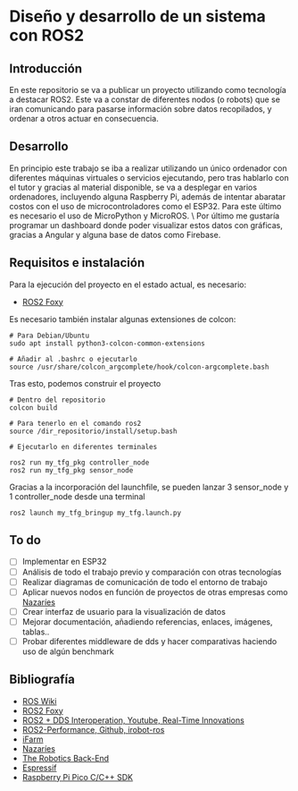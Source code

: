# Diseño y desarrollo de un sistema con ROS2

## Introducción

En este repositorio se va a publicar un proyecto utilizando como tecnología a destacar ROS2.
Este va a constar de diferentes nodos (o robots) que se iran comunicando para pasarse información sobre
datos recopilados, y ordenar a otros actuar en consecuencia.

## Desarrollo

En principio este trabajo se iba a realizar utilizando un único ordenador con diferentes máquinas virtuales
o servicios ejecutando, pero tras hablarlo con el tutor y gracias al material disponible, se va a desplegar
en varios ordenadores, incluyendo alguna Raspberry Pi, además de intentar abaratar costos con el uso de
microcontroladores como el ESP32. Para este último es necesario el uso de MicroPython y MicroROS. \\
Por último me gustaría programar un dashboard donde poder visualizar estos datos con gráficas, gracias
a Angular y alguna base de datos como Firebase.

## Requisitos e instalación

Para la ejecución del proyecto en el estado actual, es necesario:
- [ROS2 Foxy](https://docs.ros.org/en/foxy/Installation.html)

Es necesario también instalar algunas extensiones de colcon:

```
# Para Debian/Ubuntu
sudo apt install python3-colcon-common-extensions

# Añadir al .bashrc o ejecutarlo
source /usr/share/colcon_argcomplete/hook/colcon-argcomplete.bash
```

Tras esto, podemos construir el proyecto

```
# Dentro del repositorio
colcon build

# Para tenerlo en el comando ros2
source /dir_repositorio/install/setup.bash

# Ejecutarlo en diferentes terminales

ros2 run my_tfg_pkg controller_node
ros2 run my_tfg_pkg sensor_node
```

Gracias a la incorporación del launchfile, se pueden lanzar 3 sensor_node y 1 controller_node desde una terminal

```
ros2 launch my_tfg_bringup my_tfg.launch.py
```

## To do

- [ ] Implementar en ESP32
- [ ] Análisis de todo el trabajo previo y comparación con otras tecnologías
- [ ] Realizar diagramas de comunicación de todo el entorno de trabajo
- [ ] Aplicar nuevos nodos en función de proyectos de otras empresas como [Nazaríes](https://www.tecnologia-agricola.com/nosotros/)
- [ ] Crear interfaz de usuario para la visualización de datos
- [ ] Mejorar documentación, añadiendo referencias, enlaces, imágenes, tablas..
- [ ] Probar diferentes middleware de dds y hacer comparativas haciendo uso de algún benchmark

## Bibliografía

- [ROS Wiki](wiki.ros.org)
- [ROS2 Foxy](https://docs.ros.org/en/foxy/Docs-Guide.html)
- [ROS2 + DDS Interoperation, Youtube, Real-Time Innovations](https://www.youtube.com/watch?v=GGqcrccWfeE)
- [ROS2-Performance, Github, irobot-ros](https://github.com/irobot-ros/ros2-performance)
- [iFarm](https://ifarms.me/)
- [Nazaríes](https://www.tecnologia-agricola.com/nosotros/)
- [The Robotics Back-End](https://roboticsbackend.com/)
- [Espressif](https://docs.espressif.com/projects/esp-idf/en/latest/esp32/get-started/index.html)
- [Raspberry Pi Pico C/C++ SDK](https://datasheets.raspberrypi.org/pico/raspberry-pi-pico-c-sdk.pdf)